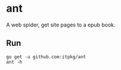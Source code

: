 # ant
A web spider, get site pages to a epub book.

## Run
```
go get -u github.com:itpkg/ant
ant -h
```
